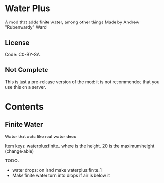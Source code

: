 Water Plus
==========

A mod that adds finite water, among other things
Made by Andrew "Rubenwardy" Ward.

License
-------
   
Code: CC-BY-SA

Not Complete
------------

This is just a pre-release version of the mod: it is not recommended that you use this on a server.

Contents
========

Finite Water
------------

Water that acts like real water does

Item keys: waterplus:finite_<id>
where <id> is the height. 20 is the maximum height (change-able)

TODO:

* water drops: on land make waterplus:finite_1
* Make finite water turn into drops if air is below it
